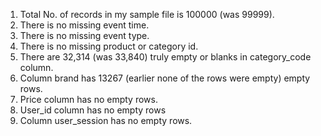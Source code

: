 1. Total No. of records in my sample file is 100000 (was 99999).
2. There is no missing event time.
3. There is no missing event type.
4. There is no missing product or category id.
5. There are 32,314 (was 33,840) truly empty or blanks in category\_code column.
6. Column brand has 13267 (earlier none of the rows were empty) empty rows.
7. Price column has no empty rows.
8. User\_id column has no empty rows
9. Column user\_session has no empty rows.

